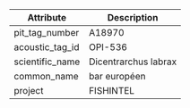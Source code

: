 | Attribute  | Description |
| ------------- | ------------- |
| pit_tag_number | A18970 |
| acoustic_tag_id | OPI-536 |
| scientific_name | Dicentrarchus labrax |
| common_name | bar européen |
| project | FISHINTEL |